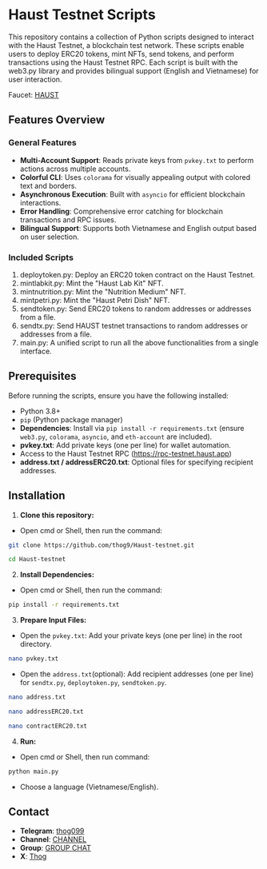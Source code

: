 # Haust Testnet Scripts

This repository contains a collection of Python scripts designed to interact with the Haust Testnet, a blockchain test network. These scripts enable users to deploy ERC20 tokens, mint NFTs, send tokens, and perform transactions using the Haust Testnet RPC. Each script is built with the web3.py library and provides bilingual support (English and Vietnamese) for user interaction.

Faucet: [HAUST](https://faucet.haust.app/)

## Features Overview

### General Features

- **Multi-Account Support**: Reads private keys from `pvkey.txt` to perform actions across multiple accounts.
- **Colorful CLI**: Uses `colorama` for visually appealing output with colored text and borders.
- **Asynchronous Execution**: Built with `asyncio` for efficient blockchain interactions.
- **Error Handling**: Comprehensive error catching for blockchain transactions and RPC issues.
- **Bilingual Support**: Supports both Vietnamese and English output based on user selection.

### Included Scripts

1. deploytoken.py: Deploy an ERC20 token contract on the Haust Testnet.
2. mintlabkit.py: Mint the "Haust Lab Kit" NFT.
3. mintnutrition.py: Mint the "Nutrition Medium" NFT.
4. mintpetri.py: Mint the "Haust Petri Dish" NFT.
5. sendtoken.py: Send ERC20 tokens to random addresses or addresses from a file.
6. sendtx.py: Send HAUST testnet transactions to random addresses or addresses from a file.
7. main.py: A unified script to run all the above functionalities from a single interface.

## Prerequisites

Before running the scripts, ensure you have the following installed:

- Python 3.8+
- `pip` (Python package manager)
- **Dependencies**: Install via `pip install -r requirements.txt` (ensure `web3.py`, `colorama`, `asyncio`, and `eth-account` are included).
- **pvkey.txt**: Add private keys (one per line) for wallet automation.
- Access to the Haust Testnet RPC (https://rpc-testnet.haust.app)
- **address.txt / addressERC20.txt**: Optional files for specifying recipient addresses.

## Installation

1. **Clone this repository:**
- Open cmd or Shell, then run the command:
```sh
git clone https://github.com/thog9/Haust-testnet.git
```
```sh
cd Haust-testnet
```
2. **Install Dependencies:**
- Open cmd or Shell, then run the command:
```sh
pip install -r requirements.txt
```
3. **Prepare Input Files:**
- Open the `pvkey.txt`: Add your private keys (one per line) in the root directory.
```sh
nano pvkey.txt 
```
- Open the `address.txt`(optional): Add recipient addresses (one per line) for `sendtx.py`, `deploytoken.py`, `sendtoken.py`.
```sh
nano address.txt 
```
```sh
nano addressERC20.txt
```
```sh
nano contractERC20.txt
```
4. **Run:**
- Open cmd or Shell, then run command:
```sh
python main.py
```
- Choose a language (Vietnamese/English).

## Contact

- **Telegram**: [thog099](https://t.me/thog099)
- **Channel**: [CHANNEL](https://t.me/thogairdrops)
- **Group**: [GROUP CHAT](https://t.me/thogchats)
- **X**: [Thog](https://x.com/thog099) 
